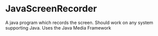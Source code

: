 # JavaScreenRecorder
A java program which records the screen. Should work on any system supporting Java.
Uses the Java Media Framework
